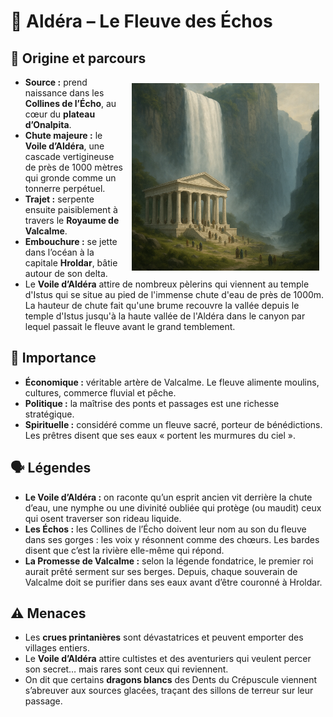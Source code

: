 # 🌊 Aldéra – Le Fleuve des Échos

## 📍 Origine et parcours
<img src="/images/temple-istus.png" alt="Temple d'Istus" style="float: right; margin: 10px; width: 300px;" />

- **Source :** prend naissance dans les **Collines de l’Écho**, au cœur du **plateau d’Onalpita**.  
- **Chute majeure :** le **Voile d’Aldéra**, une cascade vertigineuse de près de 1000 mètres qui gronde comme un tonnerre perpétuel.  
- **Trajet :** serpente ensuite paisiblement à travers le **Royaume de Valcalme**.  
- **Embouchure :** se jette dans l’océan à la capitale **Hroldar**, bâtie autour de son delta.  
- Le **Voile d’Aldéra** attire de nombreux pèlerins qui viennent au temple d'Istus qui se situe au pied de l'immense chute d'eau de près de 1000m. La hauteur de chute fait qu'une brume recouvre la vallée depuis le temple d'Istus jusqu'à la haute vallée de l'Aldéra dans le canyon par lequel passait le fleuve avant le grand temblement.  


## 🌟 Importance
- **Économique :** véritable artère de Valcalme. Le fleuve alimente moulins, cultures, commerce fluvial et pêche.  
- **Politique :** la maîtrise des ponts et passages est une richesse stratégique.  
- **Spirituelle :** considéré comme un fleuve sacré, porteur de bénédictions. Les prêtres disent que ses eaux « portent les murmures du ciel ».  


## 🗣️ Légendes
- **Le Voile d’Aldéra :** on raconte qu’un esprit ancien vit derrière la chute d’eau, une nymphe ou une divinité oubliée qui protège (ou maudit) ceux qui osent traverser son rideau liquide.
- **Les Échos :** les Collines de l’Écho doivent leur nom au son du fleuve dans ses gorges : les voix y résonnent comme des chœurs. Les bardes disent que c’est la rivière elle-même qui répond.  
- **La Promesse de Valcalme :** selon la légende fondatrice, le premier roi aurait prêté serment sur ses berges. Depuis, chaque souverain de Valcalme doit se purifier dans ses eaux avant d’être couronné à Hroldar.  


## ⚠️ Menaces
- Les **crues printanières** sont dévastatrices et peuvent emporter des villages entiers.  
- Le **Voile d’Aldéra** attire cultistes et des aventuriers qui veulent percer son secret… mais rares sont ceux qui reviennent.  
- On dit que certains **dragons blancs** des Dents du Crépuscule viennent s’abreuver aux sources glacées, traçant des sillons de terreur sur leur passage.  
